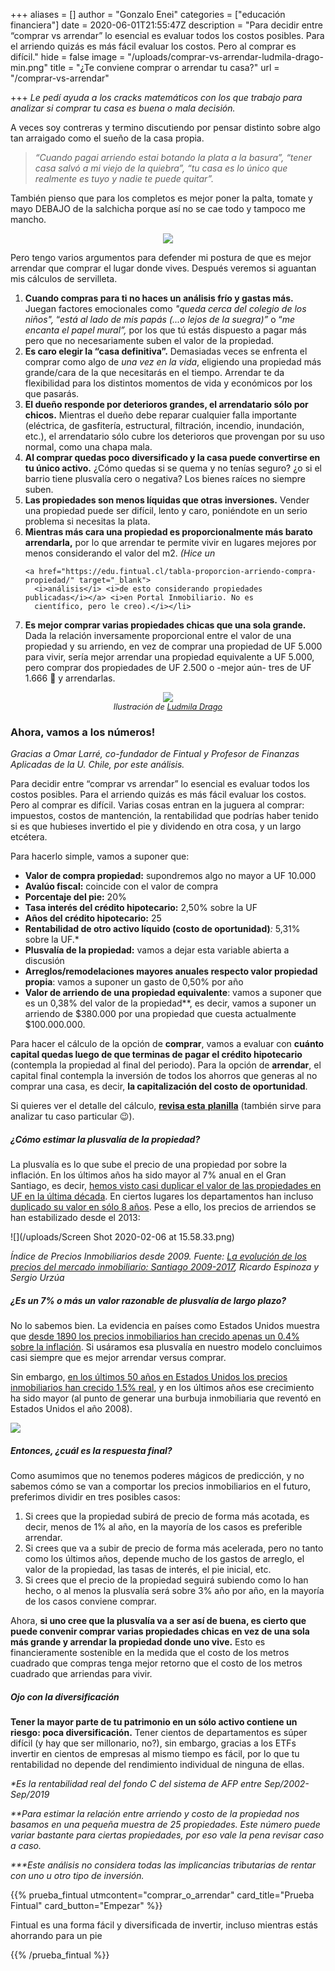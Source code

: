 +++
aliases = []
author = "Gonzalo Enei"
categories = ["educación financiera"]
date = 2020-06-01T21:55:47Z
description = "Para decidir entre “comprar vs arrendar” lo esencial es evaluar todos los costos posibles. Para el arriendo quizás es más fácil evaluar los costos. Pero al comprar es difícil."
hide = false
image = "/uploads/comprar-vs-arrendar-ludmila-drago-min.png"
title = "¿Te conviene comprar o arrendar tu casa?"
url = "/comprar-vs-arrendar"

+++
_Le pedí ayuda a los cracks matemáticos con los que trabajo para analizar si comprar tu casa es buena o mala decisión._

A veces soy contreras y termino discutiendo por pensar distinto sobre algo tan arraigado como el sueño de la casa
propia.

> _“Cuando pagai arriendo estai botando la plata a la basura”, “tener casa salvó a mi viejo de la quiebra”, “tu casa es
lo único que realmente es tuyo y nadie te puede quitar”._

También pienso que para los completos es mejor poner la palta, tomate y mayo DEBAJO de la salchicha porque así no se cae
todo y tampoco me mancho.

<div style="text-align: center;">
  <figure> <img src="/uploads/2020-07-06/completowtf.gif"> </figure>
</div>

Pero tengo varios argumentos para defender mi postura de que es mejor arrendar que comprar el lugar donde vives. Después
veremos si aguantan mis cálculos de servilleta. <p></p>

<ol>
  <li> <b>Cuando compras para ti no haces un análisis frío y gastas más.</b> Juegan factores emocionales como <i>"queda
      cerca del colegio de los niños",</i> “<i>está al lado de mis papás</i> <i>(...o lejos de la suegra)”</i> o “<i>me
      encanta el papel mural”,</i> por los que tú estás dispuesto a pagar más pero que no necesariamente suben el valor
    de la propiedad. </li>

  <li><b>Es caro elegir la “casa definitiva”.</b> Demasiadas veces se enfrenta el comprar como algo de <i>una vez en la
      vida</i>, eligiendo una propiedad más grande/cara de la que necesitarás en el tiempo. Arrendar te da flexibilidad
    para los distintos momentos de vida y económicos por los que pasarás. </li>

  <li><b>El dueño responde por deterioros grandes, el arrendatario sólo por chicos.</b> Mientras el dueño debe reparar
    cualquier falla importante (eléctrica, de gasfitería, estructural, filtración, incendio, inundación, etc.), el
    arrendatario sólo cubre los deterioros que provengan por su uso normal, como una chapa mala. </li>

  <li><b>Al comprar quedas poco diversificado y la casa puede convertirse en tu único activo.</b> ¿Cómo quedas si se
    quema y no tenías seguro? ¿o si el barrio tiene plusvalía cero o negativa? Los bienes raíces no siempre suben. </li>

  <li><b>Las propiedades son menos líquidas que otras inversiones.</b> Vender una propiedad puede ser difícil, lento y
    caro, poniéndote en un serio problema si necesitas la plata. </li>

  <li><b>Mientras más cara una propiedad es proporcionalmente más barato arrendarla,</b> por lo que arrendar te permite
    vivir en lugares mejores por menos considerando el valor del m2. <i>(Hice un</i>

    <a href="https://edu.fintual.cl/tabla-proporcion-arriendo-compra-propiedad/" target="_blank">
      <i>análisis</i> <i>de esto considerando propiedades publicadas</i></a> <i>en Portal Inmobiliario. No es
      científico, pero le creo).</i></li>

  <li><b>Es mejor comprar varias propiedades chicas que una sola grande.</b> Dada la relación inversamente proporcional
    entre el valor de una propiedad y su arriendo, en vez de comprar una propiedad de UF 5.000 para vivir, sería mejor
    arrendar una propiedad equivalente a UF 5.000, pero comprar dos propiedades de UF 2.500 o -mejor aún- tres de UF
    1.666 🤘 y arrendarlas. </li>

</ol>
<div style="text-align: center;">
  <figure> <img src="/uploads/comprar-vs-arrendar-ludmila-drago-min.png">
    <figcaption style="display: block;text-align: center;font-size: .8rem;"><i>Ilustración de <a target="_blank"
          href="https://www.instagram.com/ludmiladragoart/">Ludmila Drago</a></i></figcaption>
  </figure>
</div>

<p></p>

### **Ahora, vamos a los números!**

_Gracias a Omar Larré, co-fundador de Fintual y Profesor de Finanzas Aplicadas de la U. Chile, por este análisis._

Para decidir entre “comprar vs arrendar” lo esencial es evaluar todos los costos posibles. Para el arriendo quizás es
más fácil evaluar los costos. Pero al comprar es difícil. Varias cosas entran en la juguera al comprar: impuestos,
costos de mantención, la rentabilidad que podrías haber tenido si es que hubieses invertido el pie y dividendo en otra
cosa, y un largo etcétera.

Para hacerlo simple, vamos a suponer que:

* **Valor de compra propiedad:** supondremos algo no mayor a UF 10.000
* **Avalúo fiscal:** coincide con el valor de compra
* **Porcentaje del pie:** 20%
* **Tasa interés del crédito hipotecario:** 2,50% sobre la UF
* **Años del crédito hipotecario:** 25
* **Rentabilidad de otro activo líquido (costo de oportunidad)**_:_ 5,31% sobre la UF.*
* **Plusvalía de la propiedad:** vamos a dejar esta variable abierta a discusión
* **Arreglos/remodelaciones mayores anuales respecto valor propiedad propia**: vamos a suponer un gasto de 0,50% por año
* **Valor de arriendo de una propiedad equivalente**: vamos a suponer que es un 0,38% del valor de la propiedad**, es
decir, vamos a suponer un arriendo de $380.000 por una propiedad que cuesta actualmente $100.000.000.

Para hacer el cálculo de la opción de **comprar**, vamos a evaluar con **cuánto capital quedas luego de que terminas de
pagar el crédito hipotecario** (contempla la propiedad al final del periodo). Para la opción de **arrendar**, el capital
final contempla la inversión de todos los ahorros que generas al no comprar una casa, es decir, **la capitalización del
costo de oportunidad**.

Si quieres ver el detalle del cálculo, [**revisa esta**
**planilla**](https://docs.google.com/spreadsheets/d/1whtgyTRULda8xDXDUNv2n3RoOIdk_fVcePCvypVDYN8/copy) (también sirve
para analizar tu caso particular 😉).

##### **¿Cómo estimar la plusvalía de la propiedad?**

La plusvalía es lo que sube el precio de una propiedad por sobre la inflación. En los últimos años ha sido mayor al 7%
anual en el Gran Santiago, es decir, [hemos visto casi duplicar el valor de las propiedades en UF en la última
década](https://clapesuc.cl/assets/uploads/2018/12/18-12-18-doc-trab-n52-su-precio-inmobiliarios.pdf?fbclid=IwAR2VNOweyedLzUwluXf30kZxHoJqN9r_dOMSu3W3jeQWEbtlzKmEUsCmdD).
En ciertos lugares los departamentos han incluso [duplicado su valor en sólo 8
años](http://www.latercera.com/pulso/noticia/precios-los-departamentos-anotaron-mayor-alza-desde-mediados-2016/478818/).
Pese a ello, los precios de arriendos se han estabilizado desde el 2013:

![](/uploads/Screen Shot 2020-02-06 at 15.58.33.png)

_Índice de Precios Inmobiliarios desde 2009. Fuente:_ [_La evolución de los precios del mercado inmobiliario: Santiago
2009-2017_](https://clapesuc.cl/assets/uploads/2018/12/18-12-18-doc-trab-n52-su-precio-inmobiliarios.pdf?fbclid=IwAR2VNOweyedLzUwluXf30kZxHoJqN9r_dOMSu3W3jeQWEbtlzKmEUsCmdD)_,
Ricardo Espinoza y Sergio Urzúa_

##### **¿Es un 7% o más un valor razonable de plusvalía de largo plazo?**

No lo sabemos bien. La evidencia en países como Estados Unidos muestra que [desde 1890 los precios inmobiliarios han
crecido apenas un 0.4% sobre la
inflación](http://www.marketwatch.com/amp/story/guid/7FEAE566-B963-11E9-96E5-91DC997FBC41). Si usáramos esa plusvalía en
nuestro modelo concluimos casi siempre que es mejor arrendar versus comprar.

Sin embargo, [en los últimos 50 años en Estados Unidos los precios inmobiliarios han crecido 1.5%
real](https://www.cnbc.com/2017/06/23/how-much-housing-prices-have-risen-since-1940.html), y en los últimos años ese
crecimiento ha sido mayor (al punto de generar una burbuja inmobiliaria que reventó en Estados Unidos el año 2008).

![](/uploads/tipos.png)

##### **Entonces, ¿cuál es la respuesta final?**

Como asumimos que no tenemos poderes mágicos de predicción, y no sabemos cómo se van a comportar los precios
inmobiliarios en el futuro, preferimos dividir en tres posibles casos:

<ol>
  <li>Si crees que la propiedad subirá de precio de forma más acotada, es decir, menos de 1% al año, en la mayoría de
    los casos es preferible arrendar.</li>

  <li>Si crees que va a subir de precio de forma más acelerada, pero no tanto como los últimos años, depende mucho de
    los gastos de arreglo, el valor de la propiedad, las tasas de interés, el pie inicial, etc.</li>

  <li>Si crees que el precio de la propiedad seguirá subiendo como lo han hecho, o al menos la plusvalía será sobre 3%
    año por año, en la mayoría de los casos conviene comprar.</li>
</ol>

Ahora, **si uno cree que la plusvalía va a ser así de buena, es cierto que puede convenir comprar varias propiedades
chicas en vez de una sola más grande y arrendar la propiedad donde uno vive.** Esto es financieramente sostenible en la
medida que el costo de los metros cuadrado que compras tenga mejor retorno que el costo de los metros cuadrado que
arriendas para vivir.

##### **Ojo con la diversificación**

**Tener la mayor parte de tu patrimonio en un sólo activo contiene un riesgo: poca diversificación.** Tener cientos de
departamentos es súper difícil (y hay que ser millonario, no?), sin embargo, gracias a los ETFs invertir en cientos de
empresas al mismo tiempo es fácil, por lo que tu rentabilidad no depende del rendimiento individual de ninguna de ellas.

_*Es la rentabilidad real del fondo C del sistema de AFP entre Sep/2002-Sep/2019_

_**Para estimar la relación entre arriendo y costo de la propiedad nos basamos en una pequeña muestra de 25 propiedades.
Este número puede variar bastante para ciertas propiedades, por eso vale la pena revisar caso a caso._

_***Este análisis no considera todas las implicancias tributarias de rentar con uno u otro tipo de inversión._

{{% prueba_fintual
utmcontent="comprar_o_arrendar"
card_title="Prueba Fintual"
card_button="Empezar" %}}

Fintual es una forma fácil y diversificada de invertir, incluso mientras estás ahorrando para un pie

{{% /prueba_fintual %}}